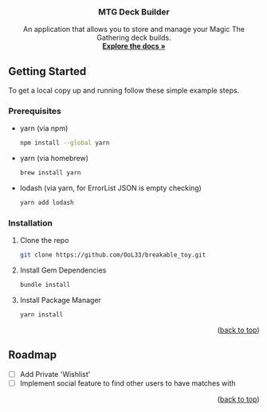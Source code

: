 
<div align="center">
<h3 align="center">MTG Deck Builder</h3>

  <p align="center">
    An application that allows you to store and manage your Magic The Gathering deck builds.
    <br />
    <a href="https://github.com/OoL33/breakable_toy"><strong>Explore the docs »</strong></a>
    <br />
</div>



<!-- GETTING STARTED -->
## Getting Started

To get a local copy up and running follow these simple example steps.

### Prerequisites

* yarn (via npm)
  ```sh
  npm install --global yarn
  ```
* yarn (via homebrew)
  ```sh
  brew install yarn
  ```
* lodash (via yarn, for ErrorList JSON is empty checking)
  ```sh
  yarn add lodash
  ```

### Installation

1. Clone the repo
   ```sh
   git clone https://github.com/OoL33/breakable_toy.git
   ```
2. Install Gem Dependencies
   ```sh
   bundle install
   ```
2. Install Package Manager
   ```sh
   yarn install
   ```

<p align="right">(<a href="#readme-top">back to top</a>)</p>

<!-- ROADMAP -->
## Roadmap

- [ ] Add Private 'Wishlist'
- [ ] Implement social feature to find other users to have matches with

<p align="right">(<a href="#readme-top">back to top</a>)</p>


<!-- MARKDOWN LINKS & IMAGES -->
<!-- https://www.markdownguide.org/basic-syntax/#reference-style-links -->
[linkedin-shield]: https://img.shields.io/badge/-LinkedIn-black.svg?style=for-the-badge&logo=linkedin&colorB=555
[linkedin-url]: https://linkedin.com/in/alanaolee
[Gmail-shield]: https://img.shields.io/badge/Gmail-D14836?style=for-the-badge&logo=gmail&logoColor=white
[Gmail-url]: alanaoolee@gmail.com
[Yarnpkg.com]: https://img.shields.io/badge/Yarn-2C8EBB?style=for-the-badge&logo=yarn&logoColor=white
[Yarn-url]: https://yarnpkg.com/
[React.js]: https://img.shields.io/badge/React-20232A?style=for-the-badge&logo=react&logoColor=61DAFB
[React-url]: https://reactjs.org/
[Reactrouter.com]: https://img.shields.io/badge/React_Router-CA4245?style=for-the-badge&logo=react-router&logoColor=white
[ReactRouter-url]: https://reactrouter.com/en/main
[Rubyonrails.org]: https://img.shields.io/badge/Ruby_on_Rails-CC0000?style=for-the-badge&logo=ruby-on-rails&logoColor=white
[Ruby on Rails-url]: https://rubyonrails.org/
[PostgreSQL.org]: https://img.shields.io/badge/PostgreSQL-316192?style=for-the-badge&logo=postgresql&logoColor=white
[Postgresql-url]: https://www.postgresql.org/
[Fontawesome.com]: https://img.shields.io/badge/Font_Awesome-339AF0?style=for-the-badge&logo=fontawesome&logoColor=white
[Fontawesome-url]: https://fontawesome.com/
